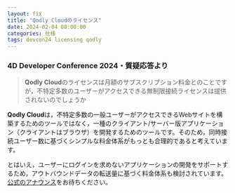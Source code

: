 ```yaml
---
layout: fix
title: "Qodly Cloudのライセンス"
date: 2024-02-04 08:00:00
categories: 仕様
tags: devcon24 licensing qodly
---
```


### 4D Developer Conference 2024・質疑応答より

> **Qodly Cloud**のライセンスは月額のサブスクリプション料金とのことですが，不特定多数のユーザーがアクセスできる無制限接続ライセンスは提供されないのでしょうか

**Qodly Cloud**は，不特定多数の一般ユーザーがアクセスできるWebサイトを構築するためのツールではなく，一種のクライアント/サーバー版アプリケーション（クライアントはブラウザ）を開発するためのツールです。そのため，同時接続ユーザー数に基づくシンプルな料金体系がもっとも合理的であると考えています。

とはいえ，ユーザーにログインを求めないアプリケーションの開発をサポートするため，アウトバウンドデータの転送量に基づく料金体系も検討されています。[公式のアナウンス](https://qodly.com/pricing)をお待ちください。